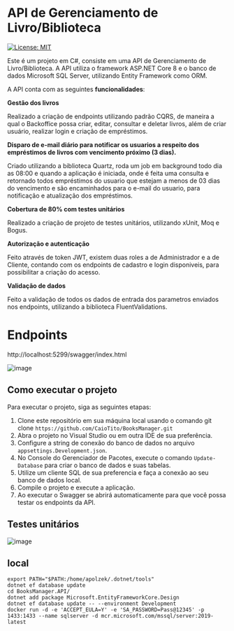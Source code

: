 # API de Gerenciamento de Livro/Biblioteca

[![License: MIT](https://img.shields.io/badge/License-MIT-yellow.svg)](https://github.com/CaioTito/BooksManager/blob/master/LICENSE.txt)

Este é um projeto em C#, consiste em uma API de Gerenciamento de Livro/Biblioteca. A API utiliza o framework ASP.NET Core 8 e o banco de dados Microsoft SQL Server, utilizando Entity Framework como ORM.

A API conta com as seguintes **funcionalidades**:

**Gestão dos livros**
  
  Realizado a criação de endpoints utilizando padrão CQRS, de maneira a qual o Backoffice possa criar, editar, consultar e deletar livros, além de criar usuário, realizar login e criação de empréstimos.
  
**Disparo de e-mail diário para notificar os usuarios a respeito dos empréstimos de livros com vencimento próximo (3 dias).**
  
  Criado utilizando a biblioteca Quartz, roda um job em background todo dia as 08:00 e quando a aplicação é iniciada, onde é feita uma consulta e retornado todos empréstimos do usuario que estejam a menos de 03 dias do vencimento e são encaminhados para o e-mail do usuario, para notificação e atualização dos empréstimos. 
  
**Cobertura de 80% com testes unitários**

  Realizado a criação de projeto de testes unitários, utilizando xUnit, Moq e Bogus.

**Autorização e autenticação**

  Feito através de token JWT, existem duas roles a de Administrador e a de Cliente, contando com os endpoints de cadastro e login disponiveis, para possibilitar a criação do acesso.

**Validação de dados**

  Feito a validação de todos os dados de entrada dos parametros enviados nos endpoints, utilizando a biblioteca FluentValidations.
  
# Endpoints

http://localhost:5299/swagger/index.html

![image](https://github.com/CaioTito/BooksManager/assets/47333681/cc886ab8-8e8a-455a-b68d-d98ee1ec1ed8)

## Como executar o projeto
Para executar o projeto, siga as seguintes etapas:

1. Clone este repositório em sua máquina local usando o comando git clone `https://github.com/CaioTito/BooksManager.git`
2. Abra o projeto no Visual Studio ou em outra IDE de sua preferência.
3. Configure a string de conexão do banco de dados no arquivo `appsettings.Development.json`.
4. No Console do Gerenciador de Pacotes, execute o comando `Update-Database` para criar o banco de dados e suas tabelas.
5. Utilize um cliente SQL de sua preferencia e faça a conexão ao seu banco de dados local.
6. Compile o projeto e execute a aplicação.
7. Ao executar o  Swagger se abrirá automaticamente para que você possa testar os endpoints da API.

## Testes unitários

![image](https://github.com/CaioTito/BooksManager/assets/47333681/08f6a5fd-c958-4b37-8710-e2615360a2fb)
## local

```
export PATH="$PATH:/home/apolzek/.dotnet/tools"
dotnet ef database update
cd BooksManager.API/
dotnet add package Microsoft.EntityFrameworkCore.Design
dotnet ef database update -- --environment Development
docker run -d -e 'ACCEPT_EULA=Y' -e 'SA_PASSWORD=Pass@12345' -p 1433:1433 --name sqlserver -d mcr.microsoft.com/mssql/server:2019-latest
```
